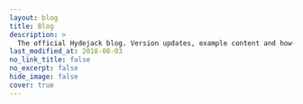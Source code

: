 ```yaml
---
layout: blog
title: Blog
description: >
  The official Hydejack blog. Version updates, example content and how-to guides on how to blog with Jekyll.
last_modified_at: 2018-08-03
no_link_title: false 
no_excerpt: false 
hide_image: false
cover: true
---
```


<!-- ---
layout: blog
title: Posts
description: >
  This is the `list` layout for showing blog posts, which shows just the title and groups them by year of publication.
  Check out the `blog` layout for comparison.
grouped: true
---

This is the markdown for posts sections -->